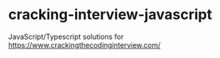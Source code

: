 # cracking-interview-javascript
JavaScript/Typescript solutions for https://www.crackingthecodinginterview.com/
